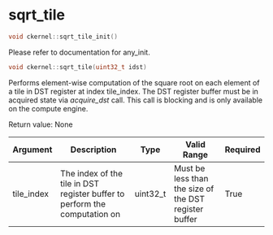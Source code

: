 # sqrt_tile

```cpp
void ckernel::sqrt_tile_init()
```

Please refer to documentation for any_init. 

```cpp
void ckernel::sqrt_tile(uint32_t idst)
```

Performs element-wise computation of the square root on each element of a tile in DST register at index tile_index. The DST register buffer must be in acquired state via *acquire_dst* call. This call is blocking and is only available on the compute engine.

Return value: None

| Argument      | Description                                                                | Type      | Valid Range                                           | Required       |
|---------------|----------------------------------------------------------------------------|-----------|-------------------------------------------------------|----------------|
| tile_index    | The index of the tile in DST register buffer to perform the computation on | uint32_t  | Must be less than the size of the DST register buffer | True           |
